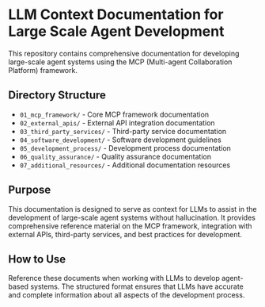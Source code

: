 # LLM Context Documentation for Large Scale Agent Development

This repository contains comprehensive documentation for developing large-scale agent systems using the MCP (Multi-agent Collaboration Platform) framework.

## Directory Structure

- `01_mcp_framework/` - Core MCP framework documentation
- `02_external_apis/` - External API integration documentation
- `03_third_party_services/` - Third-party service documentation
- `04_software_development/` - Software development guidelines
- `05_development_process/` - Development process documentation
- `06_quality_assurance/` - Quality assurance documentation
- `07_additional_resources/` - Additional documentation resources

## Purpose

This documentation is designed to serve as context for LLMs to assist in the development of large-scale agent systems without hallucination. It provides comprehensive reference material on the MCP framework, integration with external APIs, third-party services, and best practices for development.

## How to Use

Reference these documents when working with LLMs to develop agent-based systems. The structured format ensures that LLMs have accurate and complete information about all aspects of the development process.